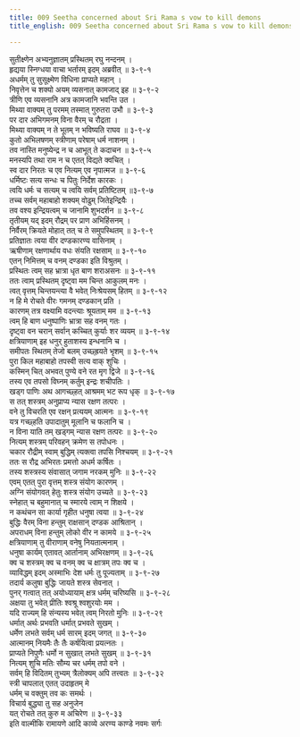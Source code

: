 ```yaml
---
title: 009 Seetha concerned about Sri Rama s vow to kill demons
title_english: 009 Seetha concerned about Sri Rama s vow to kill demons

---
```


<div class="audioEmbed"  caption="श्रीराम-हरिसीताराममूर्ति-घनपाठिभ्यां वचनम्" src="https://archive.org/download/Ramayana-recitation-Sriram-harisItArAmamUrti-Ghanapaati-v2/Kanda_3/Kanda_3_ARK-009-Sitaya_Aayudhanyasa_Pradhana.mp3"></div>

सुतीक्ष्णेन अभ्यनुज्ञातम् प्रस्थितम् रघु नन्दनम् ।  
हृद्यया स्निग्धया वाचा भर्तारम् इदम् अब्रवीत् ॥ ३-९-१  
अधर्मम् तु सुसूक्ष्मेण विधिना प्राप्यते महान् ।  
निवृत्तेन च शक्यो अयम् व्यसनात् कामजाद् इह ॥ ३-९-२  
त्रीणि एव व्यसनानि अत्र कामजानि भवन्ति उत ।  
मिथ्या वाक्यम् तु परमम् तस्मात् गुरुतरा उभौ ॥ ३-९-३  
पर दार अभिगमनम् विना वैरम् च रौद्रता ।  
मिथ्या वाक्यम् न ते भूतम् न भविष्यति राघव ॥ ३-९-४  
कुतो अभिलषणम् स्त्रीणाम् परेषाम् धर्म नाशनम् ।  
तव नास्ति मनुष्येन्द्र न च आभूत् ते कदाचन ॥ ३-९-५  
मनस्यपि तथा राम न च एतत् विद्यते क्वचित् ।  
स्व दार निरतः च एव नित्यम् एव नृपात्मज ॥ ३-९-६  
धर्मिष्टः सत्य सन्धः च पितुः निर्देश कारकः ।  
त्वयि धर्मः च सत्यम् च त्वयि सर्वम् प्रतिष्टितम् ॥३-९-७  
तच्च सर्वम् महाबाहो शक्यम् वोढुम् जितेइन्द्रियैः ।  
तव वश्य इन्द्रियत्वम् च जानामि शुभदर्शन ॥ ३-९-८  
तृतीयम् यद् इदम् रौद्रम् पर प्राण अभिहिंसनम् ।  
निर्वैरम् क्रियते मोहात् तत् च ते समुपस्थितम् ॥ ३-९-९  
प्रतिज्ञातः त्वया वीर दण्डकारण्य वासिनाम् ।  
ऋषीणाम् रक्षणार्थाय वधः संयति रक्षसाम् ॥ ३-९-१०  
एतन् निमित्तम् च वनम् दण्डका इति विश्रुतम् ।  
प्रस्थितः त्वम् सह भ्रात्रा धृत बाण शराअसनः ॥ ३-९-११  
ततः त्वाम् प्रस्थितम् दृष्ट्वा मम चिन्त आकुलम् मनः ।  
त्वत् वृत्तम् चिन्तयन्त्या वै भवेत् निःश्रेयसम् हितम् ॥ ३-९-१२  
न हि मे रोचते वीरः गमनम् दण्डकान् प्रति ।  
कारणम् तत्र वक्ष्यामि वदन्त्याः श्रूयताम् मम ॥ ३-९-१३  
त्वम् हि बाण धनुष्पाणिः भ्रात्रा सह वनम् गतः ।  
दृष्ट्वा वन चरान् सर्वान् कच्चित् कुर्याः शर व्ययम् ॥ ३-९-१४  
क्षत्रियाणाम् इह धनुर् हुताशस्य इन्धनानि च ।  
समीपतः स्थितम् तेजो बलम् उच्छ्ह्रयते भृशम् ॥ ३-९-१५  
पुरा किल महाबाहो तपस्वी सत्य वाक् शुचिः ।  
कस्मिन् चित् अभवत् पुण्ये वने रत मृग द्विजे ॥ ३-९-१६  
तस्य एव तपसो विघ्नम् कर्तुम् इन्द्रः शचीपतिः ।  
खड्ग पाणिः अथ आगच्छ्हत् आश्रमम् भट रूप धृक् ॥ ३-९-१७  
स तत् शस्त्रम् अनुप्राप्य न्यास रक्षण तत्परः ।  
वने तु विचरति एव रक्षन् प्रत्ययम् आत्मनः ॥ ३-९-१९  
यत्र गच्छ्हति उपादातुम् मूलानि च फलानि च ।  
न विना याति तम् खड्गम् न्यास रक्षण तत्परः ॥ ३-९-२०  
नित्यम् शस्त्रम् परिवहन् क्रमेण स तपोधनः ।  
चकार रौद्रीम् स्वाम् बुद्धिम् त्यक्त्वा तपसि निश्चयम् ॥ ३-९-२१  
ततः स रौद्र अभिरतः प्रमत्तो अधर्म कर्षितः ।  
तस्य शस्त्रस्य संवासात् जगाम नरकम् मुनिः ॥ ३-९-२२  
एवम् एतत् पुरा वृत्तम् शस्त्र संयोग कारणम् ।  
अग्नि संयोगवत् हेतुः शस्त्र संयोग उच्यते ॥ ३-९-२३  
स्नेहात् च बहुमानात् च स्मारये त्वाम् न शिक्षये ।  
न कथंचन सा कार्या गृहीत धनुषा त्वया ॥ ३-९-२४  
बुद्धिः वैरम् विना हन्तुम् राक्षसान् दण्डक आश्रितान् ।  
अपराधम् विना हन्तुम् लोको वीर न कामये ॥ ३-९-२५  
क्षत्रियाणाम् तु वीराणाम् वनेषु नियतात्मनाम् ।  
धनुषा कार्यम् एतावत् आर्तानाम् अभिरक्षणम् ॥ ३-९-२६  
क्व च शस्त्रम् क्व च वनम् क्व च क्षात्रम् तपः क्व च ।  
व्याविद्धम् इदम् अस्माभिः देश धर्मः तु पूज्यताम् ॥ ३-९-२७  
तदार्य कलुषा बुद्धिः जायते शस्त्र सेवनात् ।  
पुनर् गत्वात् तत् अयोध्यायाम् क्षत्र धर्मम् चरिष्यसि ॥ ३-९-२८  
अक्षया तु भवेत् प्रीतिः श्वश्रू श्वशुरयोः मम ।  
यदि राज्यम् हि संन्यस्य भवेत् त्वम् निरतो मुनिः ॥ ३-९-२९  
धर्मात् अर्थः प्रभवति धर्मात् प्रभवते सुखम् ।  
धर्मेण लभते सर्वम् धर्म सारम् इदम् जगत् ॥ ३-९-३०  
आत्मानम् नियमैः तैः तैः कर्षयित्वा प्रयत्नतः ।  
प्राप्यते निपुणैः धर्मो न सुखात् लभते सुखम् ॥ ३-९-३१  
नित्यम् शुचि मतिः सौम्य चर धर्मम् तपो वने ।  
सर्वम् हि विदितम् तुभ्यम् त्रैलोक्यम् अपि तत्त्वतः ॥ ३-९-३२  
स्त्री चापलात् एतत् उदाहृतम् मे  
धर्मम् च वक्तुम् तव कः समर्थः ।  
विचार्य बुद्ध्या तु सह अनुजेन  
यत् रोचते तत् कुरु म अचिरेण ॥ ३-९-३३  
इति वाल्मीकि रामायणे आदि काव्ये अरण्य काण्डे नवमः सर्गः